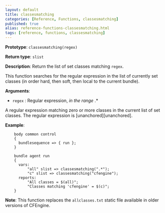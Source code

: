 ```yaml
---
layout: default
title: classesmatching
categories: [Reference, Functions, classesmatching]
published: true
alias: reference-functions-classesmatching.html
tags: [reference, functions, classesmatching]
---
```


**Prototype**: `classesmatching(regex)`

**Return type**: `slist`

**Description**: Return the list of set classes matching `regex`.

This function searches for the regular expression in the list of currently set 
classes (in order hard, then soft, then local to the current bundle).

**Arguments**:

* `regex` : Regular expression, *in the range* .\*

A regular expression matching zero or more classes in the current list
of set classes. The regular expression is [unanchored][unanchored].

**Example**:  


```cf3
    body common control
    {
      bundlesequence => { run };
    }

    bundle agent run
    {
      vars:
          "all" slist => classesmatching(".*");
          "c" slist => classesmatching("cfengine");
      reports:
          "All classes = $(all)";
          "Classes matching 'cfengine' = $(c)";
    }

```


**Note**: This function replaces the `allclasses.txt` static file available
in older versions of CFEngine.
